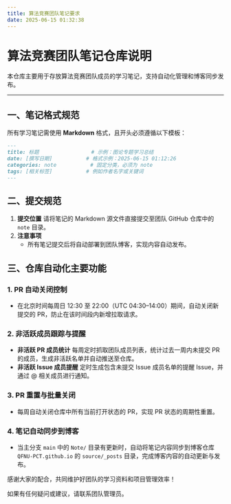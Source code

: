 ```yaml
---
title: 算法竞赛团队笔记要求
date: 2025-06-15 01:32:38
---
```


# 算法竞赛团队笔记仓库说明

本仓库主要用于存放算法竞赛团队成员的学习笔记，支持自动化管理和博客同步发布。

------

## 一、笔记格式规范

所有学习笔记需使用 **Markdown** 格式，且开头必须遵循以下模板：

```markdown
---
title: 标题                 # 示例：图论专题学习总结
date: [撰写日期]           # 格式示例：2025-06-15 01:12:26
categories: note           # 固定分类，必须为 note
tags: [相关标签]           # 例如作者名字或关键词
---
```


## 二、提交规范

1. **提交位置**
    请将笔记的 Markdown 源文件直接提交至团队 GitHub 仓库中的 `note` 目录。
2. **注意事项**
   - 所有笔记提交后将自动部署到团队博客，实现内容自动发布。


## 三、仓库自动化主要功能

### 1. PR 自动关闭控制

- 在北京时间每周日 12:30 至 22:00（UTC 04:30–14:00）期间，自动关闭新提交的 PR，防止在该时间段内新增拉取请求。

### 2. 非活跃成员跟踪与提醒

- **非活跃 PR 成员统计**
   每周定时抓取团队成员列表，统计过去一周内未提交 PR 的成员，生成非活跃名单并自动推送至仓库。
- **非活跃 Issue 成员提醒**
   定时生成包含未提交 Issue 成员名单的提醒 Issue，并通过 @ 相关成员进行通知。

### 3. PR 重置与批量关闭

- 每周自动关闭仓库中所有当前打开状态的 PR，实现 PR 状态的周期性重置。

### 4. 笔记自动同步到博客

- 当主分支 `main` 中的 `Note/` 目录有更新时，自动将笔记内容同步到博客仓库 `QFNU-PCT.github.io` 的 `source/_posts` 目录，完成博客内容的自动更新与发布。


感谢大家的配合，共同维护好团队的学习资料和项目管理效率！


如果有任何疑问或建议，请联系团队管理员。
